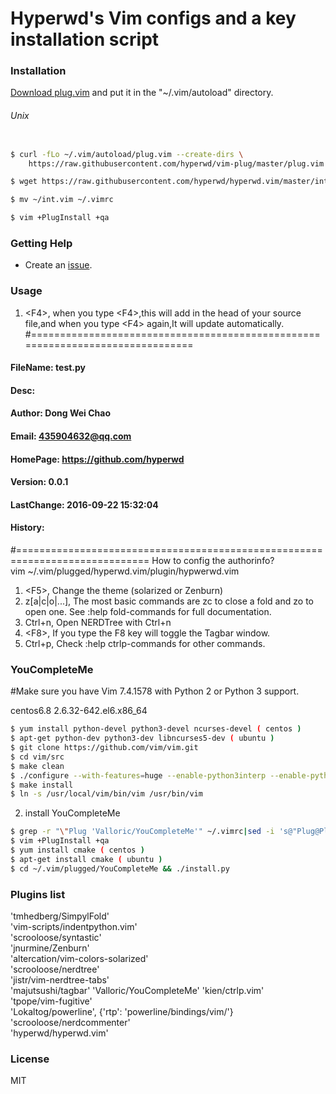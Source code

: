 # Hyperwd's Vim configs and a key installation script                                                                

### Installation

[Download plug.vim](https://raw.githubusercontent.com/hyperwd/vim-plug/master/plug.vim)
and put it in the "~/.vim/autoload" directory.

###### Unix

```sh

$ curl -fLo ~/.vim/autoload/plug.vim --create-dirs \
    https://raw.githubusercontent.com/hyperwd/vim-plug/master/plug.vim

$ wget https://raw.githubusercontent.com/hyperwd/hyperwd.vim/master/int.vim -O ~/int.vim

$ mv ~/int.vim ~/.vimrc

$ vim +PlugInstall +qa


```

### Getting Help

- Create an [issue](https://github.com/hyperwd/hyperwd.vim/issues/new).

### Usage

1.  \<F4\>,    when you type \<F4\>,this will add in the head of your source file,and
   when you type \<F4\> again,It will update automatically.
 #===============================================================================
 ####     FileName: test.py                                                          
 ####         Desc:                                                               
 ####       Author: Dong Wei Chao                                                 
 ####        Email: 435904632@qq.com                                              
 ####     HomePage: https://github.com/hyperwd                                    
 ####      Version: 0.0.1                                                         
 ####   LastChange: 2016-09-22 15:32:04                                           
 ####      History:                                                               
 #=============================================================================
 How to config the authorinfo?<br>
    vim ~/.vim/plugged/hyperwd.vim/plugin/hypwerwd.vim
1.  \<F5\>,     Change the theme (solarized or Zenburn)
1.  z[a|c|o|...],    The most basic commands are zc to close a fold and zo to open one. See
   :help fold-commands for full documentation.
1.  Ctrl+n,  Open NERDTree with Ctrl+n
1.  \<F8\>,    If you type the F8 key will toggle the Tagbar window.
1.  Ctrl+p,   Check :help ctrlp-commands for other commands.



### YouCompleteMe
#Make sure you have Vim 7.4.1578 with Python 2 or Python 3 support.

centos6.8    2.6.32-642.el6.x86_64

```sh
$ yum install python-devel python3-devel ncurses-devel ( centos )
$ apt-get python-dev python3-dev libncurses5-dev ( ubuntu )
$ git clone https://github.com/vim/vim.git
$ cd vim/src
$ make clean
$ ./configure --with-features=huge --enable-python3interp --enable-pythoninterp --with-python-config-dir=/usr/lib/python2.7/config-x86_64-linux-gnu/ --enable-rubyinterp --enable-luainterp --enable-perlinterp --with-python-config-dir=/usr/lib/python3.4/config-x86_64-linux-gnu/ --enable-multibyte --enable-cscope --prefix=/usr/local/vim/
$ make install
$ ln -s /usr/local/vim/bin/vim /usr/bin/vim

```

2. install YouCompleteMe
```sh
$ grep -r "\"Plug 'Valloric/YouCompleteMe'" ~/.vimrc|sed -i 's@"Plug@Plug@' ~/.vimrc
$ vim +PlugInstall +qa
$ yum install cmake ( centos )
$ apt-get install cmake ( ubuntu )
$ cd ~/.vim/plugged/YouCompleteMe && ./install.py

```

### Plugins list

   'tmhedberg/SimpylFold'                                  
   'vim-scripts/indentpython.vim'                          
   'scrooloose/syntastic'                                  
   'jnurmine/Zenburn'                                      
   'altercation/vim-colors-solarized'                      
   'scrooloose/nerdtree'                                   
   'jistr/vim-nerdtree-tabs'                               
   'majutsushi/tagbar'
   'Valloric/YouCompleteMe'
   'kien/ctrlp.vim'                                        
   'tpope/vim-fugitive'                                    
   'Lokaltog/powerline', \{'rtp': 'powerline/bindings/vim/'\}
   'scrooloose/nerdcommenter'                              
   'hyperwd/hyperwd.vim'                                   

### License

MIT

